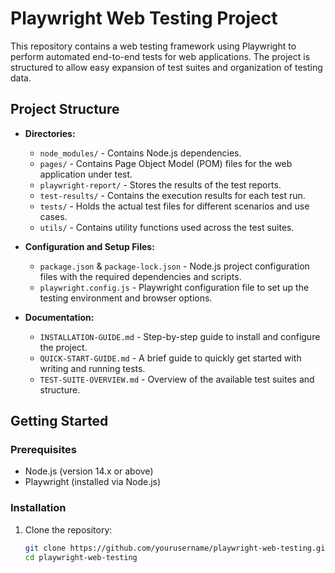 # Playwright Web Testing Project

This repository contains a web testing framework using Playwright to perform automated end-to-end tests for web applications. The project is structured to allow easy expansion of test suites and organization of testing data.

## Project Structure

- **Directories:**
  - `node_modules/` - Contains Node.js dependencies.
  - `pages/` - Contains Page Object Model (POM) files for the web application under test.
  - `playwright-report/` - Stores the results of the test reports.
  - `test-results/` - Contains the execution results for each test run.
  - `tests/` - Holds the actual test files for different scenarios and use cases.
  - `utils/` - Contains utility functions used across the test suites.

- **Configuration and Setup Files:**
  - `package.json` & `package-lock.json` - Node.js project configuration files with the required dependencies and scripts.
  - `playwright.config.js` - Playwright configuration file to set up the testing environment and browser options.

- **Documentation:**
  - `INSTALLATION-GUIDE.md` - Step-by-step guide to install and configure the project.
  - `QUICK-START-GUIDE.md` - A brief guide to quickly get started with writing and running tests.
  - `TEST-SUITE-OVERVIEW.md` - Overview of the available test suites and structure.

## Getting Started

### Prerequisites

- Node.js (version 14.x or above)
- Playwright (installed via Node.js)

### Installation

1. Clone the repository:
   ```bash
   git clone https://github.com/yourusername/playwright-web-testing.git
   cd playwright-web-testing
   ```